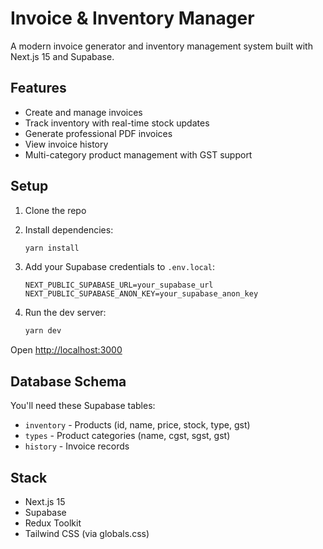 # Invoice & Inventory Manager

A modern invoice generator and inventory management system built with Next.js 15 and Supabase.

## Features

- Create and manage invoices
- Track inventory with real-time stock updates
- Generate professional PDF invoices
- View invoice history
- Multi-category product management with GST support

## Setup

1. Clone the repo
2. Install dependencies:
   ```bash
   yarn install
   ```

3. Add your Supabase credentials to `.env.local`:
   ```
   NEXT_PUBLIC_SUPABASE_URL=your_supabase_url
   NEXT_PUBLIC_SUPABASE_ANON_KEY=your_supabase_anon_key
   ```

4. Run the dev server:
   ```bash
   yarn dev
   ```

Open [http://localhost:3000](http://localhost:3000)

## Database Schema

You'll need these Supabase tables:
- `inventory` - Products (id, name, price, stock, type, gst)
- `types` - Product categories (name, cgst, sgst, gst)
- `history` - Invoice records

## Stack

- Next.js 15
- Supabase
- Redux Toolkit
- Tailwind CSS (via globals.css)
